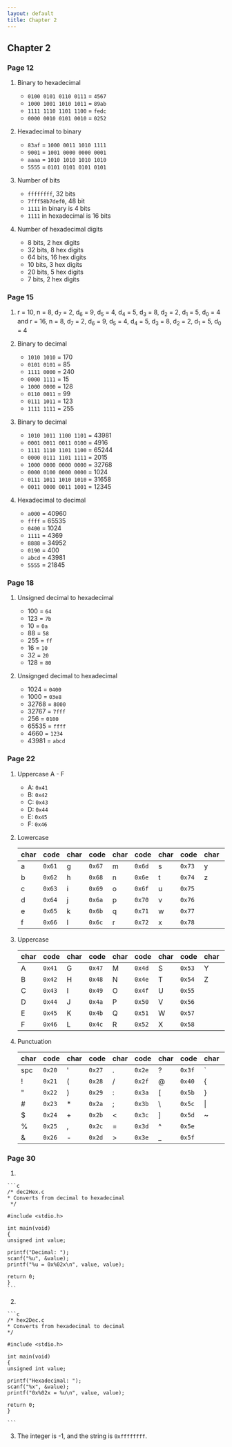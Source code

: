 ```yaml
---
layout: default
title: Chapter 2
---
```


## Chapter 2

### Page 12
1. Binary to hexadecimal

    - `0100 0101 0110 0111` = `4567`
    - `1000 1001 1010 1011` = `89ab`
    - `1111 1110 1101 1100` = `fedc`
    - `0000 0010 0101 0010` = `0252`

2. Hexadecimal to binary

    - `83af` = `1000 0011 1010 1111`
    - `9001` = `1001 0000 0000 0001`
    - `aaaa` = `1010 1010 1010 1010`
    - `5555` = `0101 0101 0101 0101`

3. Number of bits
    - `ffffffff`, 32 bits
    - `7fff58b7def0`, 48 bit
    - `1111` in binary is 4 bits
    - `1111` in hexadecimal is 16 bits


4. Number of hexadecimal digits
    - 8 bits, 2 hex digits
    - 32 bits, 8 hex digits
    - 64 bits, 16 hex digits
    - 10 bits, 3 hex digits
    - 20 bits, 5 hex digits
    - 7 bits, 2 hex digits

### Page 15
1. r = 10, n = 8, d<sub>7</sub> = 2, d<sub>6</sub> = 9, d<sub>5</sub> = 4, d<sub>4</sub> = 5, d<sub>3</sub> = 8, d<sub>2</sub> = 2, d<sub>1</sub> = 5, d<sub>0</sub> = 4 and r = 16, n = 8, d<sub>7</sub> = 2, d<sub>6</sub> = 9, d<sub>5</sub> = 4, d<sub>4</sub> = 5, d<sub>3</sub> = 8, d<sub>2</sub> = 2, d<sub>1</sub> = 5, d<sub>0</sub> = 4

2. Binary to decimal
    - `1010 1010` = 170
    - `0101 0101` = 85
    - `1111 0000` = 240
    - `0000 1111` = 15
    - `1000 0000` = 128
    - `0110 0011` = 99
    - `0111 1011` = 123
    - `1111 1111` = 255

3. Binary to decimal
    - `1010 1011 1100 1101` = 43981
    - `0001 0011 0011 0100` = 4916
    - `1111 1110 1101 1100` = 65244
    - `0000 0111 1101 1111` = 2015
    - `1000 0000 0000 0000` = 32768
    - `0000 0100 0000 0000` = 1024
    - `0111 1011 1010 1010` = 31658
    - `0011 0000 0011 1001` = 12345

4. Hexadecimal to decimal
    - `a000` = 40960
    - `ffff` = 65535
    - `0400` = 1024
    - `1111` = 4369
    - `8888` = 34952
    - `0190` = 400
    - `abcd` = 43981
    - `5555` = 21845

### Page 18
1. Unsigned decimal to hexadecimal
    - 100 = `64`
    - 123 = `7b`
    - 10 = `0a`
    - 88 = `58`
    - 255 = `ff`
    - 16 = `10`
    - 32 = `20`
    - 128 = `80`

2. Unsignged decimal to hexadecimal
    - 1024 = `0400`
    - 1000 = `03e8`
    - 32768 = `8000`
    - 32767 = `7fff`
    - 256 = `0100`
    - 65535 = `ffff`
    - 4660 = `1234`
    - 43981 = `abcd`

### Page 22
1. Uppercase A - F
   - A: `0x41`
   - B: `0x42`
   - C: `0x43`
   - D: `0x44`
   - E: `0x45`
   - F: `0x46`

2. Lowercase

    |char| code |char| code |char| code |char| code |char| code |
    |----|------|----|------|----|------|----|------|----|------|
    | a  |`0x61`| g  |`0x67`| m  |`0x6d`| s  |`0x73`| y  |`0x79`| 
    | b  |`0x62`| h  |`0x68`| n  |`0x6e`| t  |`0x74`| z  |`0x7a`|
    | c  |`0x63`| i  |`0x69`| o  |`0x6f`| u  |`0x75`|
    | d  |`0x64`| j  |`0x6a`| p  |`0x70`| v  |`0x76`|
    | e  |`0x65`| k  |`0x6b`| q  |`0x71`| w  |`0x77`|
    | f  |`0x66`| l  |`0x6c`| r  |`0x72`| x  |`0x78`|

3. Uppercase

    |char| code |char| code |char| code |char| code |char| code |
    |----|------|----|------|----|------|----|------|----|------|
    | A  |`0x41`| G  |`0x47`| M  |`0x4d`| S  |`0x53`| Y  |`0x59`| 
    | B  |`0x42`| H  |`0x48`| N  |`0x4e`| T  |`0x54`| Z  |`0x5a`|
    | C  |`0x43`| I  |`0x49`| O  |`0x4f`| U  |`0x55`|
    | D  |`0x44`| J  |`0x4a`| P  |`0x50`| V  |`0x56`|
    | E  |`0x45`| K  |`0x4b`| Q  |`0x51`| W  |`0x57`|
    | F  |`0x46`| L  |`0x4c`| R  |`0x52`| X  |`0x58`|

4. Punctuation

    |char| code |char| code |char| code |char| code |char| code |
    |----|------|----|------|----|------|----|------|----|------|
    |spc |`0x20`| '  |`0x27`| .  |`0x2e`| ?  |`0x3f`| ` |`0x60`|
    | !  |`0x21`| (  |`0x28`| /  |`0x2f`| @  |`0x40`| {  |`0x7b`|
    | "  |`0x22`| )  |`0x29`| :  |`0x3a`| [  |`0x5b`| }  |`0x7c`|
    | #  |`0x23`| *  |`0x2a`| ;  |`0x3b`| \\  |`0x5c`| \| |`0x7d`|
    | $  |`0x24`| +  |`0x2b`| <  |`0x3c`| ]  |`0x5d`| ~  |`0x7e`|
    | %  |`0x25`| ,  |`0x2c`| =  |`0x3d`| ^  |`0x5e`|
    | &  |`0x26`| -  |`0x2d`| >  |`0x3e`| _  |`0x5f`|

### Page 30
1. 

    ```c
    /* dec2Hex.c
    * Converts from decimal to hexadecimal
     */

    #include <stdio.h>

    int main(void)
    {
    unsigned int value;

    printf("Decimal: ");
    scanf("%u", &value);
    printf("%u = 0x%02x\n", value, value);

    return 0;
    }
    ```

2. 

    ```c
    /* hex2Dec.c
    * Converts from hexadecimal to decimal
    */

    #include <stdio.h>

    int main(void)
    {
    unsigned int value;

    printf("Hexadecimal: ");
    scanf("%x", &value);
    printf("0x%02x = %u\n", value, value);

    return 0;
    }

    ```

3. The integer is -1, and the string is `0xffffffff`.
